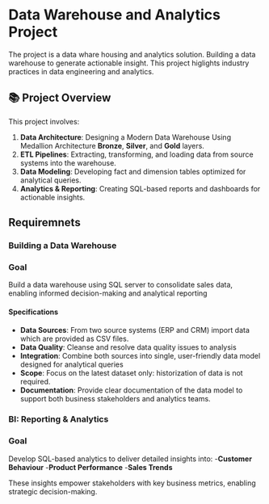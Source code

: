 # Data Warehouse and Analytics Project 

The project is a data whare housing and analytics solution. Building a data warehouse to generate actionable insight. This project higlights industry practices in data engineering and analytics.

## 📚 Project Overview

This project involves:

1. **Data Architecture**: Designing a Modern Data Warehouse Using Medallion Architecture **Bronze**, **Silver**, and **Gold** layers.
2. **ETL Pipelines**: Extracting, transforming, and loading data from source systems into the warehouse.
3. **Data Modeling**: Developing fact and dimension tables optimized for analytical queries.
4. **Analytics & Reporting**: Creating SQL-based reports and dashboards for actionable insights.




## Requiremnets

### Building a Data Warehouse 

### Goal

Build a data warehouse using SQL server to consolidate sales data, enabling  informed decision-making and analytical reporting

#### Specifications
- **Data Sources**: From two source systems (ERP and CRM) import data which are provided as CSV files.
- **Data Quality**: Cleanse and resolve data quality issues to analysis
- **Integration**: Combine both sources into single, user-friendly data model designed for analytical queries
- **Scope**: Focus on the latest dataset only: historization of data is not required.
- **Documentation**: Provide clear documentation of the data model to support both business stakeholders and analytics teams.

### BI: Reporting & Analytics

### Goal

Develop SQL-based analytics to deliver detailed insights into:
-**Customer Behaviour**
-**Product Performance**
-**Sales Trends**

These insights empower stakeholders with key business metrics, enabling strategic decision-making.
